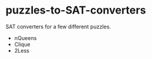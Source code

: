 ﻿# puzzles-to-SAT-converters

SAT converters for a few different puzzles.

- nQueens
- Clique
- 2Less
